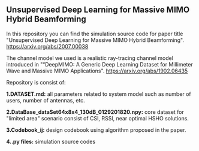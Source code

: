 ## Unsupervised Deep Learning for Massive MIMO Hybrid Beamforming



In this repository you can find the simulation source code for paper title "Unsupervised Deep Learning for Massive MIMO Hybrid Beamforming". <https://arxiv.org/abs/2007.00038>

The channel model we used is a realistic ray-tracing channel model introduced in "“DeepMIMO: A Generic Deep Learning Dataset for Millimeter Wave and Massive MIMO Applications". <https://arxiv.org/abs/1902.06435>


Repository is consist of:

**1.DATASET.md:** all parameters related to system model such as number of users, number of antennas, etc.

**2.DataBase_dataSet64x8x4_130dB_0129201820.npy:** core dataset for "limited area" scenario consist of CSI, RSSI, near optimal HSHO solutions.

**3.Codebook_ij:** design codebook using algorithm proposed in the paper.

**4..py files:** simulation source codes




